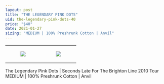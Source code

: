 ```yaml
---
layout: post
title: "THE LEGENDARY PINK DOTS"
uid: the-legendary-pink-dots-40
price: "$40"
date: 2021-01-27
sizing: "MEDIUM | 100% Preshrunk Cotton | Anvil"
---
```




<table style="width:100%;"><tr><td style="vertical-align:top;">
      <figure class="tmblr-full" data-orig-height="2048" data-orig-width="1365" data-orig-src="https://concertshirts.netlify.app/shirts/0102/0102-01.jpg"><img src="https://64.media.tumblr.com/9f01b3b957777a8f74beab4804465a7f/44a04cc341c6caab-23/s540x810/5800b2d3f274cf64af9bbddfd047d14b7efc094c.jpg" data-orig-height="2048" data-orig-width="1365" data-orig-src="https://concertshirts.netlify.app/shirts/0102/0102-01.jpg"/></figure></td>
    <td style="vertical-align:top;">
      <figure class="tmblr-full" data-orig-height="2048" data-orig-width="1365" data-orig-src="https://concertshirts.netlify.app/shirts/0102/0102-02.jpg"><img src="https://64.media.tumblr.com/9776098c1f27f002e5b2e5a5ced31542/44a04cc341c6caab-e9/s540x810/4f8d9a48bc355565a5dc00c9684a6f976536113d.jpg" data-orig-height="2048" data-orig-width="1365" data-orig-src="https://concertshirts.netlify.app/shirts/0102/0102-02.jpg"/></figure></td>
  </tr></table><p>
  The Legendary Pink Dots | Seconds Late For The Brighton Line 2010 Tour<br/>MEDIUM | 100% Preshrunk Cotton | Anvil
</p>
